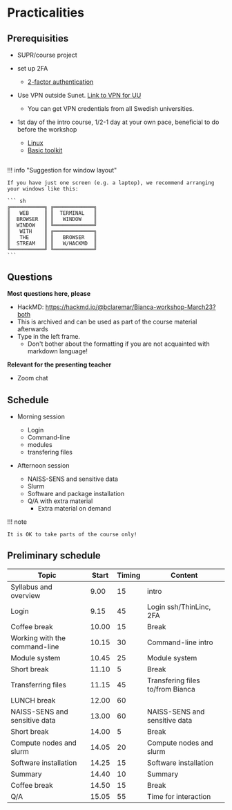 # Practicalities

## Prerequisities


- SUPR/course project
- set up 2FA
    - [2-factor authentication](https://www.uppmax.uu.se/support/user-guides/setting-up-two-factor-authentication/)

- Use VPN outside Sunet. [Link to VPN for UU](https://mp.uu.se/en/web/info/stod/it-telefoni/it-support/network-on-campus/vpn-service)
  - You can get VPN credentials from all Swedish universities.

- 1st day of the intro course, 1/2-1 day at your own pace, beneficial to do before the workshop

    - [Linux](https://uppmax.github.io/uppmax_intro/linux.html)
    - [Basic toolkit](https://uppmax.github.io/uppmax_intro/linux_basics.html)

## 

!!! info "Suggestion for window layout"

    If you have just one screen (e.g. a laptop), we recommend arranging your windows like this:

    ``` sh
    ╔═══════════╗ ╔═════════════╗
    ║   WEB     ║ ║  TERMINAL   ║
    ║  BROWSER  ║ ║   WINDOW    ║
    ║  WINDOW   ║ ╚═════════════╝
    ║   WITH    ║ ╔═════════════╗
    ║   THE     ║ ║   BROWSER   ║
    ║  STREAM   ║ ║   W/HACKMD  ║
    ╚═══════════╝ ╚═════════════╝
    ```
## Questions

**Most questions here, please**

- HackMD: <https://hackmd.io/@bclaremar/Bianca-workshop-March23?both>
- This is archived and can be used as part of the course material afterwards
- Type in the left frame. 
    - Don't bother about the formatting if you are not acquainted with markdown language!

**Relevant for the presenting teacher**

- Zoom chat

## Schedule

- Morning session
    - Login
    - Command-line
    - modules
    - transfering files

- Afternoon session
    - NAISS-SENS and sensitive data
    - Slurm
    - Software and package installation
    - Q/A with extra material
        - Extra material on demand  

!!! note
 
    It is OK to take parts of the course only!

## Preliminary schedule 

|Topic|Start|Timing|Content|
|-----|-----|------|-------|
|Syllabus and overview|9.00|15|intro|
|Login|9.15|45|Login ssh/ThinLinc, 2FA|
|Coffee break|10.00|15|Break|
|Working with the command-line|10.15|30|Command-line intro|
|Module system|10.45|25| Module system|
|Short break|11.10|5|Break|
|Transferring files|11.15|45|Transfering files to/from Bianca|
|LUNCH break|12.00|60| | 
|NAISS-SENS and sensitive data|13.00|60|NAISS-SENS and sensitive data| 
|Short break|14.00|5|Break|
|Compute nodes and slurm|14.05|20 |Compute nodes and slurm|
|Software installation |14.25| 15|Software installation |
|Summary|14.40|10|Summary|
|Coffee break|14.50|15|Break|
|Q/A|15.05|55| Time for interaction|


